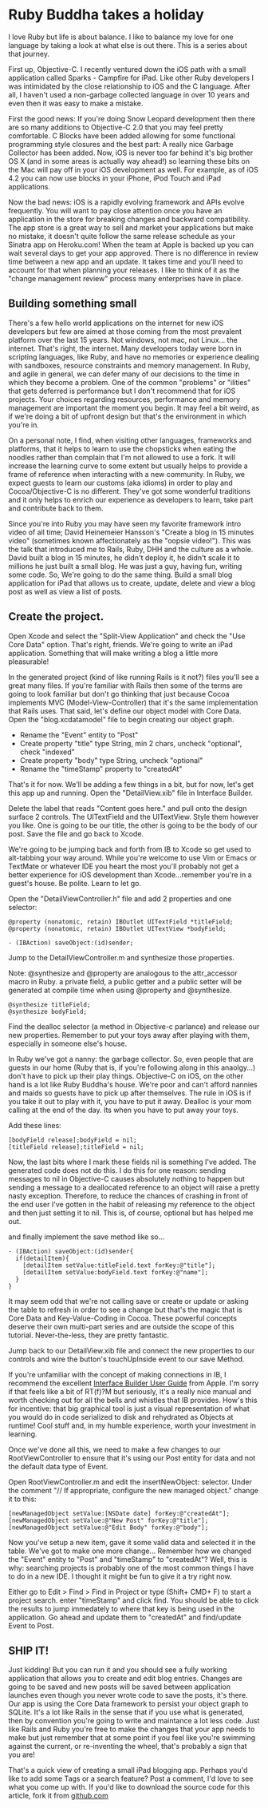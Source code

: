 # Ruby Buddha takes a holiday

I love Ruby but life is about balance. I like to balance my love
for one language by taking a look at what else is out there. This
is a series about that journey.

First up, Objective-C. I recently ventured down the iOS path with
a small application called Sparks - Campfire for iPad. Like other
Ruby developers I was intimidated by the close relationship to iOS
and the C language. After all, I haven't used a non-garbage collected
language in over 10 years and even then it was easy to make a mistake.

First the good news: If you're doing Snow Leopard development then
there are so many additions to Objective-C 2.0 that you may feel
pretty comfortable. C Blocks have been added allowing for some
functional programming style closures and the best part: A really
nice Garbage Collector has been added. Now, iOS is never too far
behind it's big brother OS X (and in some areas is actually way ahead!)
so learning these bits on the Mac will pay off in your iOS development
as well. For example, as of iOS 4.2 you can now use blocks in your
iPhone, iPod Touch and iPad applications.

Now the bad news: iOS is a rapidly evolving framework and APIs evolve frequently.
You will want to pay close attention once you have an application in
the store for breaking changes and backward compatibility.
The app store is a great way to sell and market your applications
but make no mistake, it doesn't quite follow the same release schedule as your Sinatra app
on Heroku.com! When the team at Apple is backed up you can wait several days
to get your app approved. There is no difference in review time between a new app
and an update. It takes time and you'll need to account for that when planning your releases.
I like to think of it as the "change management review" process many enterprises
have in place.

## Building something small

There's a few hello world applications on the internet
for new iOS developers but few are aimed at those coming from
the most prevalent platform over the last 15 years. Not windows, not mac, not
Linux... the internet. That's right, the internet. Many developers today
were born in scripting languages, like Ruby, and have no memories or experience
dealing with sandboxes, resource constraints and memory management. In Ruby, and
agile in general, we can defer many of our decisions to the time in which
they become a problem. One of the common "problems" or "ilities" that gets
deferred is performance but I don't recommend that for iOS projects.  Your choices
regarding resources, performance and memory management are important the moment
you begin. It may feel a bit weird, as if we're doing a bit of upfront design
but that's the environment in which you're in.

On a personal note, I find, when visiting other languages, frameworks and platforms,
that it helps to learn to use the chopsticks when eating the noodles rather than complain
that I'm not allowed to use a fork. It will increase the learning curve to some extent
but usually helps to provide a frame of reference when interacting with a new community.
In Ruby, we expect guests to learn our customs (aka idioms) in order to play and
Cocoa/Objective-C is no different. They've got some wonderful traditions and
it only helps to enrich our experience as developers to learn, take part and contribute back to them.

Since you're into Ruby you may have seen my favorite framework intro video of all time; 
David Heinemeier Hansson's "Create a blog in 15 minutes video" (sometimes known affectionately as the "oopsie video!"). 
This was the talk that introduced me to Rails, Ruby, DHH and the culture as a whole. 
David built a blog in 15 minutes, he didn't deploy it,
he didn't scale it to millions he just built a small blog. He was just a guy, having fun,
writing some code. So, We're going to do the same thing.
Build a small blog application for iPad that allows us to create,
update, delete and view a blog post as well as view a list of posts.

## Create the project.

Open Xcode and select the "Split-View Application" and check the "Use Core Data" option.
That's right, friends. We're going to write an iPad application. Something that
will make writing a blog a little more pleasurable!

In the generated project (kind of like running Rails <app> is it not?) files you'll
see a great many files. If you're familiar with Rails then some of the terms are going to
look familiar but don't go thinking that just because Cocoa implements MVC (Model-View-Controller)
that it's the same implementation that Rails uses. That said, let's define our
object model with Core Data. Open the "blog.xcdatamodel" file to begin creating
our object graph.

* Rename the "Event" entity to "Post"
* Create property "title" type String, min 2 chars, uncheck "optional", check "indexed"
* Create property "body" type String, uncheck "optional"
* Rename the "timeStamp" property to "createdAt"

That's it for now. We'll be adding a few things in a bit, but for now, let's get this
app up and running. Open the "DetailView.xib" file in Interface Builder. 

Delete the label that reads "Content goes here." and pull onto the design surface 2
controls. The UITextField and the UITextView. Style them however you like. One is going to 
be our title, the other is going to be the body of our post. Save the file and go
back to Xcode.

We're going to be jumping back and forth from IB to Xcode so get used to alt-tabbing
your way around. While you're welcome to use Vim or Emacs or TextMate or whatever 
IDE you heart the most you'll probably not get a better experience for iOS development
than Xcode...remember you're in a guest's house. Be polite. Learn to let go.

Open the "DetailViewController.h" file and add 2 properties and one selector:

    @property (nonatomic, retain) IBOutlet UITextField *titleField;  
    @property (nonatomic, retain) IBOutlet UITextView *bodyField;

    - (IBAction) saveObject:(id)sender;

Jump to the DetailViewController.m and synthesize those properties.

Note: @synthesize and @property are analogous to the attr_accessor macro in Ruby.
a private field, a public getter and a public setter will be generated at compile
time when using @property and @synthesize.

    @synthesize titleField;  
    @synthesize bodyField;

Find the dealloc selector (a method in Objective-c parlance) and release our
new properties. Remember to put your toys away after playing with them, especially
in someone else's house.

In Ruby we've got a nanny: the garbage collector. So, even people that are guests
in our home (Ruby that is, if you're following along in this anaolgy...) don't have
to pick up their play things. Objective-C on iOS, on the other hand is a lot like
Ruby Buddha's house. We're poor and can't afford nannies and maids so guests have to
pick up after themselves. The rule in iOS is if you take it out to play with it, you
have to put it away. Dealloc is your mom calling at the end of the day. Its when you
have to put away your toys.

Add these lines:

    [bodyField release];bodyField = nil;  
    [titleField release];titleField = nil;

Now, the last bits where I mark these fields nil is something I've added. The generated
code does not do this. I do this for one reason: sending messages to nil in Objective-C
causes absolutely nothing to happen but sending a message to a deallocated reference
to an object will raise a pretty nasty exception. Therefore, to reduce the chances of
crashing in front of the end user I've gotten in the habit of releasing my reference
to the object and then just setting it to nil. This is, of course, optional but has
helped me out.

and finally implement the save method like so...

    - (IBAction) saveObject:(id)sender{  
      if(detailItem){  
        [detailItem setValue:titleField.text forKey:@"title"];  
        [detailItem setValue:bodyField.text forKey:@"name"];  
      }  
    }

It may seem odd that we're not calling save or create or update or asking the
table to refresh in order to see a change but that's the magic that is Core Data
and Key-Value-Coding in Cocoa. These powerful concepts deserve their own multi-part
series and are outside the scope of this tutorial. Never-the-less, they are pretty
fantastic.

Jump back to our DetailView.xib file and connect the new properties to
our controls and wire the button's touchUpInside event to our save Method.

If you're unfamiliar with the concept of making connections in IB, I recommend
the excellent [Interface Builder User Guide](http://developer.apple.com/library/mac/#documentation/DeveloperTools/Conceptual/IB_UserGuide/Introduction/Introduction.html) from Apple.
I'm sorry if that feels like a bit of RT(f)?M but seriously, it's a really nice
manual and worth checking out for all the bells and whistles that IB provides. How's
this for incentive: that big graphical tool is just a visual representation of what
you would do in code serialized to disk and rehydrated as Objects at runtime! Cool stuff
and, in my humble experience, worth your investment in learning.

Once we've done all this, we need to make a few changes to our RootViewController
to ensure that it's using our Post entity for data and not the default data type
of Event.

Open RootViewController.m and edit the insertNewObject: selector. Under the 
comment "// If appropriate, configure the new managed object." change it to this:

    [newManagedObject setValue:[NSDate date] forKey:@"createdAt"];  
    [newManagedObject setValue:@"New Post" forKey:@"title"];  
    [newManagedObject setValue:@"Edit Body" forKey:@"body"];

Now you've setup a new item, gave it some valid data and selected it in the table.
We've got to make one more change... Remember how we changed the "Event" entity
to "Post" and "timeStamp" to "createdAt"? Well, this is why: searching projects
is probably one of the most common things I have to do in a new IDE. I thought it
might be fun to give it a try right now.

Either go to Edit > Find > Find in Project or type (Shift+ CMD+ F) to start a project
search. enter "timeStamp" and click find. You should be able to click the results to
jump immedately to where that key is being used in the application. Go ahead and update
them to "createdAt" and find/update Event to Post.

## SHIP IT! 

Just kidding! But you can run it and you should see a fully working application that
allows you to create and edit blog entries. Changes are going to be saved and new
posts will be saved between application launches even though you never wrote code
to save the posts, it's there. Our app is using the Core Data framework to persist your
object graph to SQLite. It's a lot like Rails in the sense that if you use what is 
generated, then by convention you're going to write and maintance a lot less code. Just
like Rails and Ruby you're free to make the changes that your app needs to make but
just remember that at some point if you feel like you're swimming against the current,
or re-inventing the wheel, that's probably a sign that you are!

That's a quick view of creating a small iPad blogging app. Perhaps you'd like to add
some Tags or a search feature? Post a comment, I'd love to see what you come up with.
If you'd like to download the source code for this article, fork it from 
[github.com](https://github.com/leongersing/ruby_buddha_ios_blog_source)

